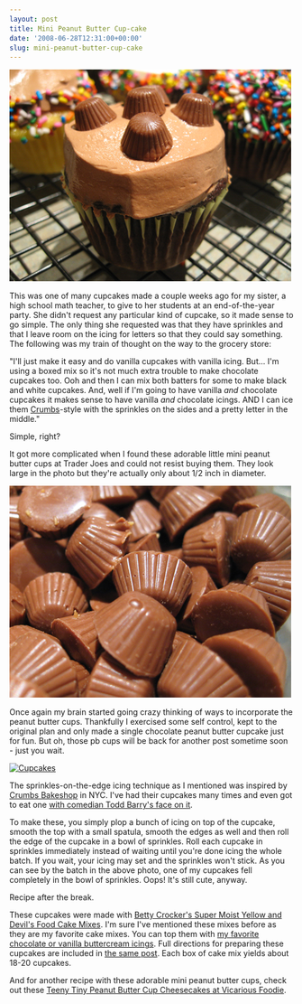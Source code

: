 ```yaml
---
layout: post
title: Mini Peanut Butter Cup-cake
date: '2008-06-28T12:31:00+00:00'
slug: mini-peanut-butter-cup-cake
---
```

<img src='/images/uploads/2008/06/mini_pb_cupcake.jpg' alt='Mini Peanut Butter Cupcake' class="yellowborder" />

This was one of many cupcakes made a couple weeks ago for my sister, a high school math teacher, to give to her students at an end-of-the-year party. She didn't request any particular kind of cupcake, so it made sense to go simple. The only thing she requested was that they have sprinkles and that I leave room on the icing for letters so that they could say something. The following was my train of thought on the way to the grocery store:

"I'll just make it easy and do vanilla cupcakes with vanilla icing. But... I'm using a boxed mix so it's not much extra trouble to make chocolate cupcakes too. Ooh and then I can mix both batters for some to make black and white cupcakes. And, well if I'm going to have vanilla <em>and</em> chocolate cupcakes it makes sense to have vanilla <em>and</em> chocolate icings. AND I can ice them <a href="http://www.crumbsbakeshop.com/">Crumbs</a>-style with the sprinkles on the sides and a pretty letter in the middle."

Simple, right?

It got more complicated when I found these adorable little mini peanut butter cups at Trader Joes and could not resist buying them. They look large in the photo but they're actually only about 1/2 inch in diameter.

<img src='/images/uploads/2008/06/mini_pb_cups.jpg' alt='Mini Peanut Butter Cups' class="yellowborder" />

Once again my brain started going crazy thinking of ways to incorporate the peanut butter cups. Thankfully I exercised some self control, kept to the original plan and only made a single chocolate peanut butter cupcake just for fun. But oh, those pb cups will be back for another post sometime soon - just you wait.

<a href="http://flickr.com/photos/kstar810/2617868933/"><img src="http://farm4.static.flickr.com/3265/2617868933_50f3b3df31.jpg?v=0" alt="Cupcakes" /></a>

The sprinkles-on-the-edge icing technique as I mentioned was inspired by <a href="http://www.crumbsbakeshop.com/">Crumbs Bakeshop</a> in NYC. I've had their cupcakes many times and even got to eat one <a href="http://www.flickr.com/photos/kstar810/1825270959/in/photostream/">with comedian Todd Barry's face on it</a>. 

To make these, you simply plop a bunch of icing on top of the cupcake, smooth the top with a small spatula, smooth the edges as well and then roll the edge of the cupcake in a bowl of sprinkles. Roll each cupcake in sprinkles immediately instead of waiting until you're done icing the whole batch. If you wait, your icing may set and the sprinkles won't stick. As you can see by the batch in the above photo, one of my cupcakes fell completely in the bowl of sprinkles. Oops! It's still cute, anyway.

Recipe after the break. 

<!--more-->

These cupcakes were made with <a href="http://www.bettycrocker.com/Products/SuperMoist-Cakes/">Betty Crocker's Super Moist Yellow and Devil's Food Cake Mixes</a>. I'm sure I've mentioned these mixes before as they are my favorite cake mixes. You can top them with <a href="http://www.cpbgallery.com/2008/05/19/peanut-butter-mm-cupcakes/">my favorite chocolate or vanilla buttercream icings</a>. Full directions for preparing these cupcakes are included in <a href="http://www.cpbgallery.com/2008/05/19/peanut-butter-mm-cupcakes/">the same post</a>. Each box of cake mix yields about 18-20 cupcakes.

And for another recipe with these adorable mini peanut butter cups, check out these <a href="http://vicariousfoodie.blogspot.com/2008/05/teeny-tiny-peanut-butter-cup.html">Teeny Tiny Peanut Butter Cup Cheesecakes at Vicarious Foodie</a>.
